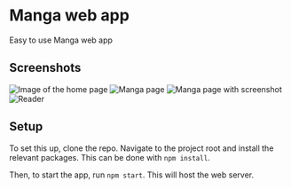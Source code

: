# Manga web app

Easy to use Manga web app

## Screenshots

![Image of the home page](screenshots/0.png)
![Manga page](screenshots/1.png)
![Manga page with screenshot](screenshots/2.png)
![Reader](screenshots/3.png)

## Setup

To set this up, clone the repo. Navigate to the project root and install the relevant packages. This can be done with `npm install`. 

Then, to start the app, run `npm start`. This will host the web server.